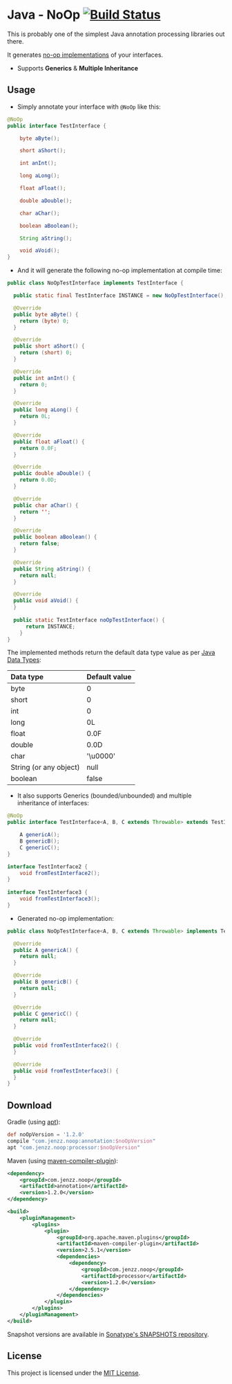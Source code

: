 Java - NoOp [![Build Status](https://travis-ci.org/jenzz/Java-NoOp.svg?branch=develop)](https://travis-ci.org/jenzz/Java-NoOp)
===========

This is probably one of the simplest Java annotation processing libraries out there.

It generates [no-op implementations](https://en.wikipedia.org/wiki/NOP) of your interfaces.

* Supports **Generics** & **Multiple Inheritance**

Usage
-----
* Simply annotate your interface with `@NoOp` like this:

```java
@NoOp
public interface TestInterface {

    byte aByte();

    short aShort();

    int anInt();

    long aLong();

    float aFloat();

    double aDouble();

    char aChar();

    boolean aBoolean();

    String aString();

    void aVoid();
}
```

* And it will generate the following no-op implementation at compile time:

```java
public class NoOpTestInterface implements TestInterface {

  public static final TestInterface INSTANCE = new NoOpTestInterface();

  @Override
  public byte aByte() {
    return (byte) 0;
  }

  @Override
  public short aShort() {
    return (short) 0;
  }

  @Override
  public int anInt() {
    return 0;
  }

  @Override
  public long aLong() {
    return 0L;
  }

  @Override
  public float aFloat() {
    return 0.0F;
  }

  @Override
  public double aDouble() {
    return 0.0D;
  }

  @Override
  public char aChar() {
    return '';
  }

  @Override
  public boolean aBoolean() {
    return false;
  }

  @Override
  public String aString() {
    return null;
  }

  @Override
  public void aVoid() {
  }
  
  public static TestInterface noOpTestInterface() {
      return INSTANCE;
    }
}
```

The implemented methods return the default data type value as per [Java Data Types](https://docs.oracle.com/javase/tutorial/java/nutsandbolts/datatypes.html):

| Data type               | Default value |
|:------------------------|:--------------|
| byte                    | 0             |
| short                   | 0             |
| int                     | 0             |
| long                    | 0L            |
| float                   | 0.0F          |
| double                  | 0.0D          |
| char                    | '\u0000'      |
| String (or any object)  | null          |
| boolean                 | false         |

* It also supports Generics (bounded/unbounded) and multiple inheritance of interfaces:

```java
@NoOp
public interface TestInterface<A, B, C extends Throwable> extends TestInterface2, TestInterface3 {

    A genericA();
    B genericB();
    C genericC();
}

interface TestInterface2 {
    void fromTestInterface2();
}
    
interface TestInterface3 {
    void fromTestInterface3();
}
```

* Generated no-op implementation:

```java
public class NoOpTestInterface<A, B, C extends Throwable> implements TestInterface<A, B, C> {

  @Override
  public A genericA() {
    return null;
  }

  @Override
  public B genericB() {
    return null;
  }

  @Override
  public C genericC() {
    return null;
  }

  @Override
  public void fromTestInterface2() {
  }

  @Override
  public void fromTestInterface3() {
  }
}
```

Download
--------

Gradle (using [apt](https://bitbucket.org/hvisser/android-apt)):

```groovy
def noOpVersion = '1.2.0'
compile "com.jenzz.noop:annotation:$noOpVersion"
apt "com.jenzz.noop:processor:$noOpVersion"
```

Maven (using [maven-compiler-plugin](http://maven.apache.org/plugins/maven-compiler-plugin)):

```xml
<dependency>
    <groupId>com.jenzz.noop</groupId>
    <artifactId>annotation</artifactId>
    <version>1.2.0</version>
</dependency>

<build>
    <pluginManagement>
        <plugins>
            <plugin>
                <groupId>org.apache.maven.plugins</groupId>
                <artifactId>maven-compiler-plugin</artifactId>
                <version>2.5.1</version>
                <dependencies>
                    <dependency>
                        <groupId>com.jenzz.noop</groupId>
                        <artifactId>processor</artifactId>
                        <version>1.2.0</version>
                    </dependency>
                </dependencies>
            </plugin>
        </plugins>
    </pluginManagement>
</build>
```

Snapshot versions are available in [Sonatype's SNAPSHOTS repository](https://oss.sonatype.org/content/repositories/snapshots).

License
-------
This project is licensed under the [MIT License](https://raw.githubusercontent.com/jenzz/Java-NoOp/master/LICENSE).
